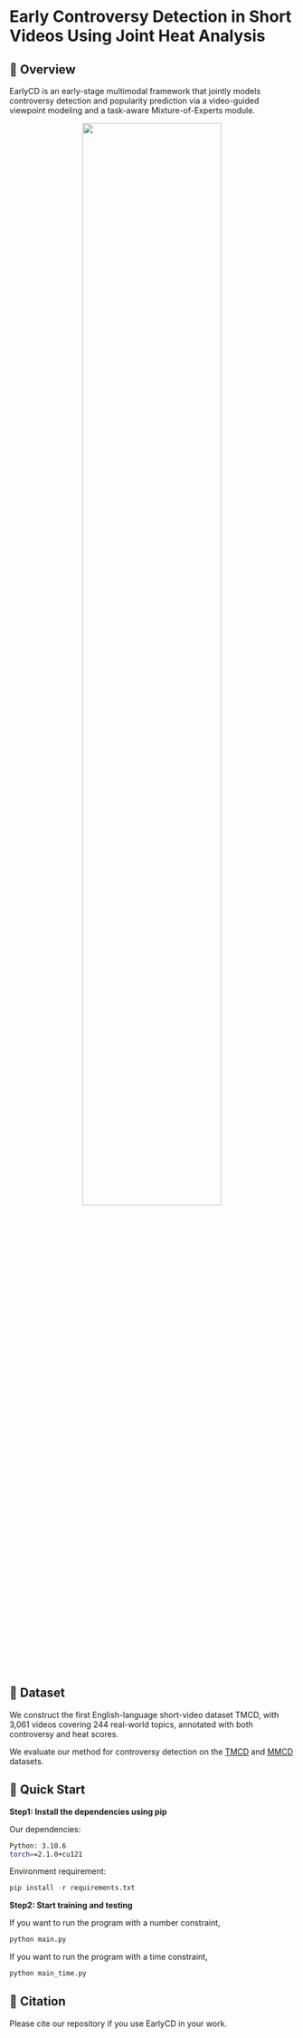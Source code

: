 # Early Controversy Detection in Short Videos Using Joint Heat Analysis

## 📌 Overview
EarlyCD is an early-stage multimodal framework that jointly models controversy detection and popularity prediction via a video-guided viewpoint modeling and a task-aware Mixture-of-Experts module.

<div align=center>
<img src="https://github.com/lambdarw/MECP/blob/main/framework.png" width="70%" >
</div>

## 🧷 Dataset
We construct the first English-language short-video dataset TMCD, with 3,061 videos covering 244 real-world topics, annotated with both controversy and heat scores.

We evaluate our method for controversy detection on the [TMCD](https://pan.quark.cn/s/d55564522cd3) and [MMCD](https://github.com/skylie-xtj/MM_Controversy_Detection_Released) datasets.


## 🚀 Quick Start

**Step1: Install the dependencies using pip**

Our dependencies:
``` bash
Python: 3.10.6
torch==2.1.0+cu121
```
Environment requirement:
``` python
pip install -r requirements.txt
```

**Step2: Start training and testing**

If you want to run the program with a number constraint,
``` python
python main.py
```
If you want to run the program with a time constraint,
``` python
python main_time.py
```

## 📃 Citation
Please cite our repository if you use EarlyCD in your work.
```bibtex
```
